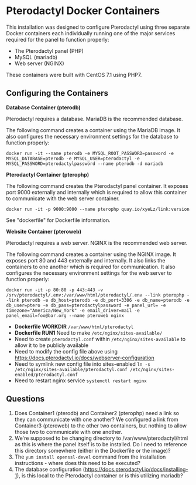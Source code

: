 # Pterodactyl Docker Containers
This installation was designed to configure Pterodactyl using three separate Docker containers each individually running one of the major services required for the panel to function properly:

- The Pterodactyl panel (PHP)  
- MySQL (mariadb)  
- Web server (NGINX)

These containers were built with CentOS 7.1 using PHP7.

## Configuring the Containers

**Database Container (pterodb)**

Pterodactyl requires a database. MariaDB is the recommended database.

The following command creates a container using the MariaDB image. It also configures the necessary environment settings for the database to function properly:

`docker run -it --name pterodb -e MYSQL_ROOT_PASSWORD=password -e MYSQL_DATABASE=pterodb -e MYSQL_USER=pterodactyl -e MYSQL_PASSWORD=pterodactylpassword --name pterodb -d mariadb`

**Pterodactyl Container (pterophp)**

The following command creates the Pterodactyl panel container. It exposes port 9000 externally and internally which is required to allow this container to communicate with the web server container.

`docker run -it -p 9000:9000 --name pterophp quay.io/xyeLz/link:version`

See "dockerfile" for Dockerfile information.

**Website Container (pteroweb)**

Pterodactyl requires a web server. NGINX is the recommended web server.

The following command creates a container using the NGINX image. It exposes port 80 and 443 externally and internally. It also links the containers to one another which is required for communication. It also configures the necessary environment settings for the web server to function properly:

`docker run -it -p 80:80 -p 443:443 -v /srv/pterodactyl/.env:/var/www/html/pterodactyl/.env --link pterophp --link pterodb -e db_host=pterodb -e db_port=3306 -e db_name=pterodb -e db_user=ptero -e db_pass=pterodactylpassword -e panel_url= -e timezone="America/New_York" -e email_driver=mail -e panel_email=foo@bar.org --name pteroweb nginx`

- **Dockerfile WORKDIR** `/var/www/html/pterodactyl`
- **Dockerfile RUN1** Need to make `/etc/nginx/sites-available/`
- Need to create `pterodactyl.conf` within `/etc/nginx/sites-available` to allow it to be publicly available
- Need to modify the config file above using https://docs.pterodactyl.io/docs/webserver-configuration
- Need to symlink new config file into sites-enabled `ln -s /etc/nginx/sites-available/pterodactyl.conf /etc/nginx/sites-enabled/pterodactyl.conf`
- Need to restart nginx service `systemctl restart nginx`

## Questions

1) Does Container1 (pterodb) and Container2 (pterophp) need a link so they can communicate with one another? We configured a link from Container3 (pteroweb) to the other two containers, but nothing to allow those two to communicate with one another.  
2) We're supposed to be changing directory to /var/www/pterodactyl/html as this is where the panel itself is to be installed. Do I need to reference this directory somewhere (either in the Dockerfile or the image)?  
3) The `yum install openssl-devel` command from the installation instructions - where does this need to be executed?  
4) The database configuration (https://docs.pterodactyl.io/docs/installing-1), is this local to the Pterodactyl container or is this utilizing mariadb?
